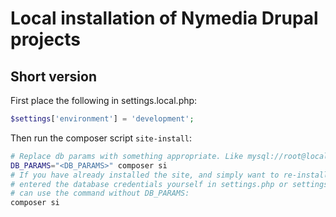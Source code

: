 # Local installation of Nymedia Drupal projects

## Short version

First place the following in settings.local.php:

```php
$settings['environment'] = 'development';
```

Then run the composer script `site-install`:

```bash
# Replace db params with something appropriate. Like mysql://root@localhost/project_local
DB_PARAMS="<DB_PARAMS>" composer si
# If you have already installed the site, and simply want to re-install, or if you have
# entered the database credentials yourself in settings.php or settings.local.php, you
# can use the command without DB_PARAMS:
composer si
```
